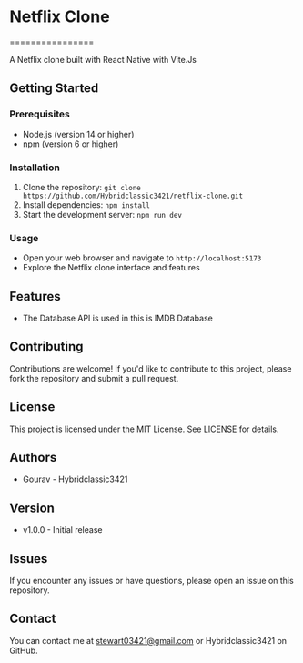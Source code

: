 # Netflix Clone
================

A Netflix clone built with React Native with Vite.Js

## Getting Started

### Prerequisites

* Node.js (version 14 or higher)
* npm (version 6 or higher)

### Installation

1. Clone the repository: `git clone https://github.com/Hybridclassic3421/netflix-clone.git`
2. Install dependencies: `npm install`
3. Start the development server: `npm run dev`

### Usage

* Open your web browser and navigate to `http://localhost:5173`
* Explore the Netflix clone interface and features

## Features

* The Database API is used in this is IMDB Database

## Contributing

Contributions are welcome! If you'd like to contribute to this project, please fork the repository and submit a pull request.

## License

This project is licensed under the MIT License. See [LICENSE](LICENSE) for details.

## Authors

* Gourav - Hybridclassic3421

## Version

* v1.0.0 - Initial release

## Issues

If you encounter any issues or have questions, please open an issue on this repository.

## Contact

You can contact me at stewart03421@gmail.com or Hybridclassic3421 on GitHub.
